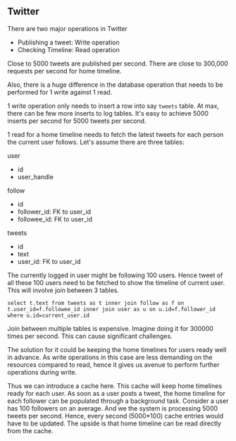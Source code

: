 ## Twitter

There are two major operations in Twitter
- Publishing a tweet: Write operation
- Checking Timeline: Read operation

Close to 5000 tweets are published per second. There are close to 300,000 requests per second for home timeline.

Also, there is a huge difference in the database operation that needs to be performed for 1 write against 1 read.

1 write operation only needs to insert a row into say `tweets` table. At max, there can be few more inserts to log tables. It's easy to achieve 5000 inserts per second for 5000 tweets per second.

1 read for a home timeline needs to fetch the latest tweets for each person the current user follows. Let's assume there are three tables:

user
- id
- user_handle

follow
- id
- follower_id: FK to user_id
- followee_id: FK to user_id

tweets
- id
- text
- user_id: FK to user_id

The currently logged in user might be following 100 users. Hence tweet of all these 100 users need to be fetched to show the timeline of current user. This will involve join between 3 tables.

    select t.text from tweets as t inner join follow as f on t.user_id=f.followee_id inner join user as u on u.id=f.follower_id where u.id=current_user.id

Join between multiple tables is expensive. Imagine doing it for 300000 times per second. This can cause significant challenges.

The solution for it could be keeping the home timelines for users ready well in advance. As write operations in this case are less demanding on the resources compared to read, hence it gives us avenue to perform further operations during write.

Thus we can introduce a cache here. This cache will keep home timelines ready for each user.
As soon as a user posts a tweet, the home timeline for each follower can be populated through a background task. Consider a user has 100 followers on an average. And we the system is processing 5000 tweets per second. Hence, every second (5000\*100) cache entries would have to be updated.
The upside is that home timeline can be read directly from the cache.
